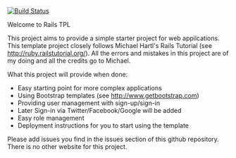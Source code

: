 [![Build Status](https://travis-ci.org/steviee/railstpl.png?branch=master)](https://travis-ci.org/steviee/railstpl)

Welcome to Rails TPL

This project aims to provide a simple starter project for web appilcations. This template project closely follows Michael Hartl's Rails Tutorial (see http://ruby.railstutorial.org/).
All the errors and mistakes in this project are of my doing and all the credits go to Michael.

What this project will provide when done:

* Easy starting point for more complex applications
* Using Bootstrap templates (see http://www.getbootstrap.com)
* Providing user management with sign-up/sign-in
* Later Sign-in via Twitter/Facebook/Google will be added
* Easy role management
* Deployment instructions for you to start using the template

Please add issues you find in the issues section of this github repository. There is no other website for this project.
